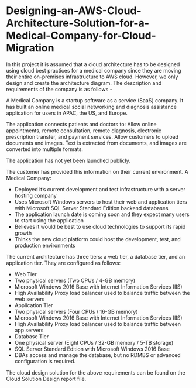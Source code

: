# Designing-an-AWS-Cloud-Architecture-Solution-for-a-Medical-Company-for-Cloud-Migration
In this project it is assumed that a cloud architecture has to be designed using cloud best practices for a medical company since they are moving their entire on-premises infrastructure to AWS cloud. However, we only design and create the architecture diagram.
The description and requirements of the company is as follows - 

A Medical Company is a startup software as a service (SaaS) company. It has built an online medical social networking and diagnosis assistance application for users in APAC, the US, and Europe.

The application connects patients and doctors to: 
Allow online appointments, remote consultation, remote diagnosis, electronic prescription transfer, and payment services.
Allow customers to upload documents and images. Text is extracted from documents, and images are converted into multiple formats.

The application has not yet been launched publicly.

The customer has provided this information on their current environment. A Medical Company:
- Deployed it’s current development and test infrastructure with a server hosting company
- Uses Microsoft Windows servers to host their web and application tiers with Microsoft SQL Server Standard Edition backend databases
- The application launch date is coming soon and they expect many users to start using the application
- Believes it would be best to use cloud technologies to support its rapid growth
- Thinks the new cloud platform could host the development, test, and production environments

The current architecture has three tiers: a web tier, a database tier, and an application tier. They are configured as follows:
- Web Tier
- Two physical servers (Two CPUs / 4-GB memory)
- Microsoft Windows 2016 Base with Internet Information Services (IIS)
- High Availability Proxy load balancer used to balance traffic between the web servers
- Application Tier
- Two physical servers (Four CPUs / 16-GB memory)
- Microsoft Windows 2016 Base with Internet Information Services (IIS)
- High Availability Proxy load balancer used to balance traffic between app servers
- Database Tier
- One physical server (Eight CPUs / 32-GB memory / 5-TB storage)
- SQL Server Standard Edition with Microsoft Windows 2016 Base
- DBAs access and manage the database, but no RDMBS or advanced configuration is required.

The cloud design solution for the above requirements can be found on the Cloud Solution Design report file.




